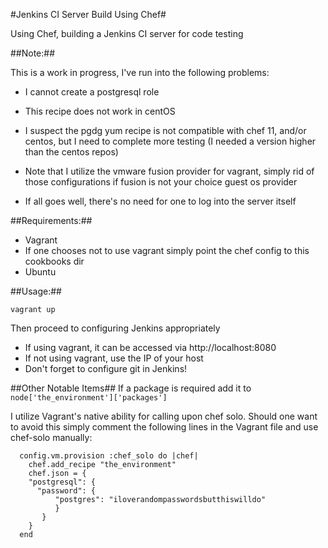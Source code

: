 #Jenkins CI Server Build Using Chef#

Using Chef, building a Jenkins CI server for code testing

##Note:##

This is a work in progress, I've run into the following problems:

 - I cannot create a postgresql role
 - This recipe does not work in centOS
  - I suspect the pgdg yum recipe is not compatible with chef 11, and/or centos, but I need to complete more testing (I needed a version higher than the centos repos)

 - Note that I utilize the vmware fusion provider for vagrant, simply rid of those configurations if fusion is not your choice guest os provider
 - If all goes well, there's no need for one to log into the server itself

##Requirements:##
 - Vagrant
  - If one chooses not to use vagrant simply point the chef config to this cookbooks dir
 - Ubuntu

##Usage:##

    vagrant up

Then proceed to configuring Jenkins appropriately
 - If using vagrant, it can be accessed via http://localhost:8080
 - If not using vagrant, use the IP of your host
 - Don't forget to configure git in Jenkins!

##Other Notable Items##
If a package is required add it to `node['the_environment']['packages']`

I utilize Vagrant's native ability for calling upon chef solo.  Should one want to avoid this simply comment the following lines in the Vagrant file and use chef-solo manually:

      config.vm.provision :chef_solo do |chef|
        chef.add_recipe "the_environment"
        chef.json = {
        "postgresql": {
          "password": {
              "postgres": "iloverandompasswordsbutthiswilldo"
              }
           }
        }
      end

